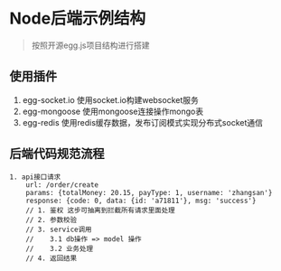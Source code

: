 # Node后端示例结构
> 按照开源egg.js项目结构进行搭建

## 使用插件

1. egg-socket.io 使用socket.io构建websocket服务
2. egg-mongoose 使用mongoose连接操作mongo表
3. egg-redis 使用redis缓存数据，发布订阅模式实现分布式socket通信

## 后端代码规范流程

```
1. api接口请求
    url: /order/create  
    params: {totalMoney: 20.15, payType: 1, username: 'zhangsan'}
    response: {code: 0, data: {id: 'a71811'}, msg: 'success'}
    // 1. 鉴权 这步可抽离到拦截所有请求里面处理
    // 2. 参数校验
    // 3. service调用
    //    3.1 db操作 => model 操作
    //    3.2 业务处理
    // 4. 返回结果
```
